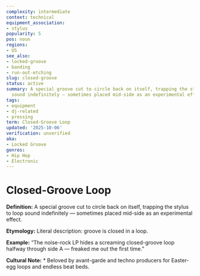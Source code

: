 ```yaml
---
complexity: intermediate
context: technical
equipment_association:
- stylus
popularity: 5
pos: noun
regions:
- US
see_also:
- locked-groove
- banding
- run-out-etching
slug: closed-groove
status: active
summary: A special groove cut to circle back on itself, trapping the stylus to loop
  sound indefinitely — sometimes placed mid-side as an experimental effect.
tags:
- equipment
- dj-related
- pressing
term: Closed-Groove Loop
updated: '2025-10-06'
verification: unverified
aka:
- Locked Groove
genres:
- Hip Hop
- Electronic
---
```


# Closed-Groove Loop

**Definition:** A special groove cut to circle back on itself, trapping the stylus to loop sound indefinitely — sometimes placed mid-side as an experimental effect.

**Etymology:** Literal description: groove is closed in a loop.

**Example:** “The noise-rock LP hides a screaming closed-groove loop halfway through side A — freaked me out the first time.”

**Cultural Note:** * Beloved by avant-garde and techno producers for Easter-egg loops and endless beat beds.

